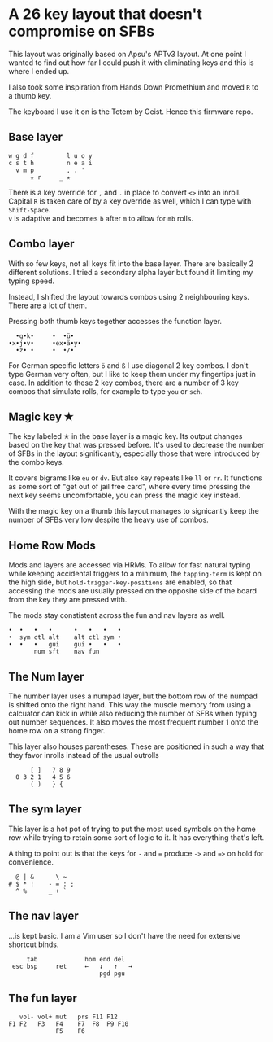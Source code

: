 # A 26 key layout that doesn't compromise on SFBs 
This layout was originally based on Apsu's APTv3 layout. At one point I wanted to find out how far I could push it with eliminating keys and this is where I ended up. 

I also took some inspiration from Hands Down Promethium and moved `R` to a thumb key.

The keyboard I use it on is the Totem by Geist. Hence this firmware repo. 

## Base layer
```
w g d f         l u o y
c s t h         n e a i
  v m p         , . ' 
      ✭ r     _ ✭
```

There is a key override for `,` and `.` in place to convert `<>` into an inroll.\
Capital `R` is taken care of by a key override as well, which I can type with `Shift-Space`.\
`v` is adaptive and becomes `b` after `m` to allow for `mb` rolls.

## Combo layer
With so few keys, not all keys fit into the base layer. There are basically 2 different solutions. I tried a secondary alpha layer but found it limiting my typing speed.

Instead, I shifted the layout towards combos using 2 neighbouring keys. There are a lot of them.

Pressing both thumb keys together accesses the function layer.

```
  •q•k•     •  •ü•
•x•j•v•     •ex•ä•y•
  •z• •     •  •/•
```
For German specific letters `ö` and `ß` I use diagonal 2 key combos. I don't type German very often, but I like to keep them under my fingertips just in case. 
In addition to these 2 key combos, there are a number of 3 key combos that simulate rolls, for example to type `you` or `sch`.

## Magic key ✭
The key labeled ✭ in the base layer is a magic key. Its output changes based on the key that was pressed before. It's used to decrease the number of SFBs in the layout significantly, especially those that were introduced by the combo keys.

It covers bigrams like `eu` or `dv`. But also key repeats like `ll` or `rr`. It functions as some sort of "get out of jail free card", where every time pressing the next key seems uncomfortable, you can press the magic key instead.

With the magic key on a thumb this layout manages to signicantly keep the number of SFBs very low despite the heavy use of combos.

## Home Row Mods
Mods and layers are accessed via HRMs. To allow for fast natural typing while keeping accidental triggers to a minimum, the `tapping-term` is kept on the high side, but `hold-trigger-key-positions` are enabled, so that accessing the mods are usually pressed on the opposite side of the board from the key they are pressed with.

The mods stay constistent across the fun and nav layers as well.

```
•  •   •   •      •   •   •   •
•  sym ctl alt    alt ctl sym •
•  •   •   gui    gui •   •   •
       num sft    nav fun
```

## The Num layer
The number layer uses a numpad layer, but the bottom row of the numpad is shifted onto the right hand. This way the muscle memory from using a calcuator can kick in while also reducing the number of SFBs when typing out number sequences. It also moves the most frequent number 1 onto the home row on a strong finger.

This layer also houses parentheses. These are positioned in such a way that they favor inrolls instead of the usual outrolls
```
      [ ]   7 8 9
  0 3 2 1   4 5 6
      ( )   } {
```

## The sym layer
This layer is a hot pot of trying to put the most used symbols on the home row while trying to retain some sort of logic to it. It has everything that's left.

A thing to point out is that the keys for `-` and `=` produce `->` and `=>` on hold for convenience.

```
  @ | &      \ ~
# $ * !    - = : ;
  ^ %      _ + `
```

## The nav layer
...is kept basic. I am a Vim user so I don't have the need for extensive shortcut binds.

```
     tab             hom end del
 esc bsp     ret     ←   ↓   ↑   →
                         pgd pgu
```

## The fun layer
```
   vol- vol+ mut   prs F11 F12
F1 F2   F3   F4    F7  F8  F9 F10
             F5    F6
```
